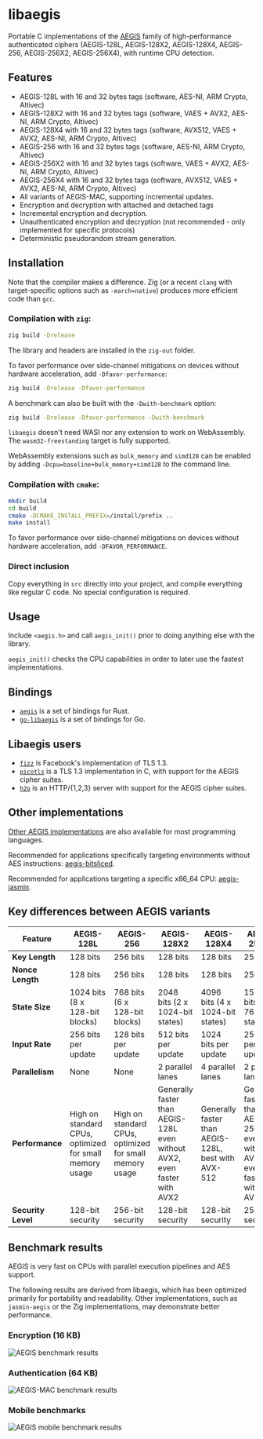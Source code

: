# libaegis

Portable C implementations of the [AEGIS](https://datatracker.ietf.org/doc/draft-irtf-cfrg-aegis-aead/) family of high-performance authenticated ciphers (AEGIS-128L, AEGIS-128X2, AEGIS-128X4, AEGIS-256, AEGIS-256X2, AEGIS-256X4), with runtime CPU detection.

## Features

- AEGIS-128L with 16 and 32 bytes tags (software, AES-NI, ARM Crypto, Altivec)
- AEGIS-128X2 with 16 and 32 bytes tags (software, VAES + AVX2, AES-NI, ARM Crypto, Altivec)
- AEGIS-128X4 with 16 and 32 bytes tags (software, AVX512, VAES + AVX2, AES-NI, ARM Crypto, Altivec)
- AEGIS-256 with 16 and 32 bytes tags (software, AES-NI, ARM Crypto, Altivec)
- AEGIS-256X2 with 16 and 32 bytes tags (software, VAES + AVX2, AES-NI, ARM Crypto, Altivec)
- AEGIS-256X4 with 16 and 32 bytes tags (software, AVX512, VAES + AVX2, AES-NI, ARM Crypto, Altivec)
- All variants of AEGIS-MAC, supporting incremental updates.
- Encryption and decryption with attached and detached tags
- Incremental encryption and decryption.
- Unauthenticated encryption and decryption (not recommended - only implemented for specific protocols)
- Deterministic pseudorandom stream generation.

## Installation

Note that the compiler makes a difference. Zig (or a recent `clang` with target-specific options such as `-march=native`) produces more efficient code than `gcc`.

### Compilation with `zig`:

```sh
zig build -Drelease
```

The library and headers are installed in the `zig-out` folder.

To favor performance over side-channel mitigations on devices without hardware acceleration, add `-Dfavor-performance`:

```sh
zig build -Drelease -Dfavor-performance
```

A benchmark can also be built with the `-Dwith-benchmark` option:

```sh
zig build -Drelease -Dfavor-performance -Dwith-benchmark
```

`libaegis` doesn't need WASI nor any extension to work on WebAssembly. The `wasm32-freestanding` target is fully supported.

WebAssembly extensions such as `bulk_memory` and `simd128` can be enabled by adding `-Dcpu=baseline+bulk_memory+simd128` to the command line.

### Compilation with `cmake`:

```sh
mkdir build
cd build
cmake -DCMAKE_INSTALL_PREFIX=/install/prefix ..
make install
```

To favor performance over side-channel mitigations on devices without hardware acceleration, add `-DFAVOR_PERFORMANCE`.

### Direct inclusion

Copy everything in `src` directly into your project, and compile everything like regular C code. No special configuration is required.

## Usage

Include `<aegis.h>` and call `aegis_init()` prior to doing anything else with the library.

`aegis_init()` checks the CPU capabilities in order to later use the fastest implementations.

## Bindings

- [`aegis`](https://crates.io/crates/aegis) is a set of bindings for Rust.
- [`go-libaegis`](https://github.com/aegis-aead/go-libaegis) is a set of bindings for Go.

## Libaegis users

- [`fizz`](https://github.com/facebookincubator/fizz) is Facebook's implementation of TLS 1.3.
- [`picotls`](https://github.com/h2o/picotls) is a TLS 1.3 implementation in C, with support for the AEGIS cipher suites.
- [`h2o`](https://h2o.examp1e.net) is an HTTP/{1,2,3} server with support for the AEGIS cipher suites.

## Other implementations

[Other AEGIS implementations](https://github.com/cfrg/draft-irtf-cfrg-aegis-aead?tab=readme-ov-file#known-implementations) are also available for most programming languages.

Recommended for applications specifically targeting environments without AES instructions: [aegis-bitsliced](https://github.com/aegis-aead/aegis-bitsliced).

Recommended for applications targeting a specific x86_64 CPU: [aegis-jasmin](https://github.com/aegis-aead/aegis-jasmin).

## Key differences between AEGIS variants

| **Feature**        | **AEGIS-128L**                                          | **AEGIS-256**                                           | **AEGIS-128X2**                                                           | **AEGIS-128X4**                                     | **AEGIS-256X2**                                                          | **AEGIS-256X4**                                    |
| ------------------ | ------------------------------------------------------- | ------------------------------------------------------- | ------------------------------------------------------------------------- | --------------------------------------------------- | ------------------------------------------------------------------------ | -------------------------------------------------- |
| **Key Length**     | 128 bits                                                | 256 bits                                                | 128 bits                                                                  | 128 bits                                            | 256 bits                                                                 | 256 bits                                           |
| **Nonce Length**   | 128 bits                                                | 256 bits                                                | 128 bits                                                                  | 128 bits                                            | 256 bits                                                                 | 256 bits                                           |
| **State Size**     | 1024 bits (8 x 128-bit blocks)                          | 768 bits (6 x 128-bit blocks)                           | 2048 bits (2 x 1024-bit states)                                           | 4096 bits (4 x 1024-bit states)                     | 1536 bits (2 x 768-bit states)                                           | 3072 bits (4 x 768-bit states)                     |
| **Input Rate**     | 256 bits per update                                     | 128 bits per update                                     | 512 bits per update                                                       | 1024 bits per update                                | 256 bits per update                                                      | 512 bits per update                                |
| **Parallelism**    | None                                                    | None                                                    | 2 parallel lanes                                                          | 4 parallel lanes                                    | 2 parallel lanes                                                         | 4 parallel lanes                                   |
| **Performance**    | High on standard CPUs, optimized for small memory usage | High on standard CPUs, optimized for small memory usage | Generally faster than AEGIS-128L even without AVX2, even faster with AVX2 | Generally faster than AEGIS-128L, best with AVX-512 | Generally faster than AEGIS-256 even without AVX2, even faster with AVX2 | Generally faster than AEGIS-256, best with AVX-512 |
| **Security Level** | 128-bit security                                        | 256-bit security                                        | 128-bit security                                                          | 128-bit security                                    | 256-bit security                                                         | 256-bit security                                   |

## Benchmark results

AEGIS is very fast on CPUs with parallel execution pipelines and AES support.

The following results are derived from libaegis, which has been optimized primarily for portability and readability. Other implementations, such as `jasmin-aegis` or the Zig implementations, may demonstrate better performance.

### Encryption (16 KB)

![AEGIS benchmark results](img/bench-encryption.png)

### Authentication (64 KB)

![AEGIS-MAC benchmark results](img/bench-mac.png)

### Mobile benchmarks

![AEGIS mobile benchmark results](img/bench-mobile.png)
